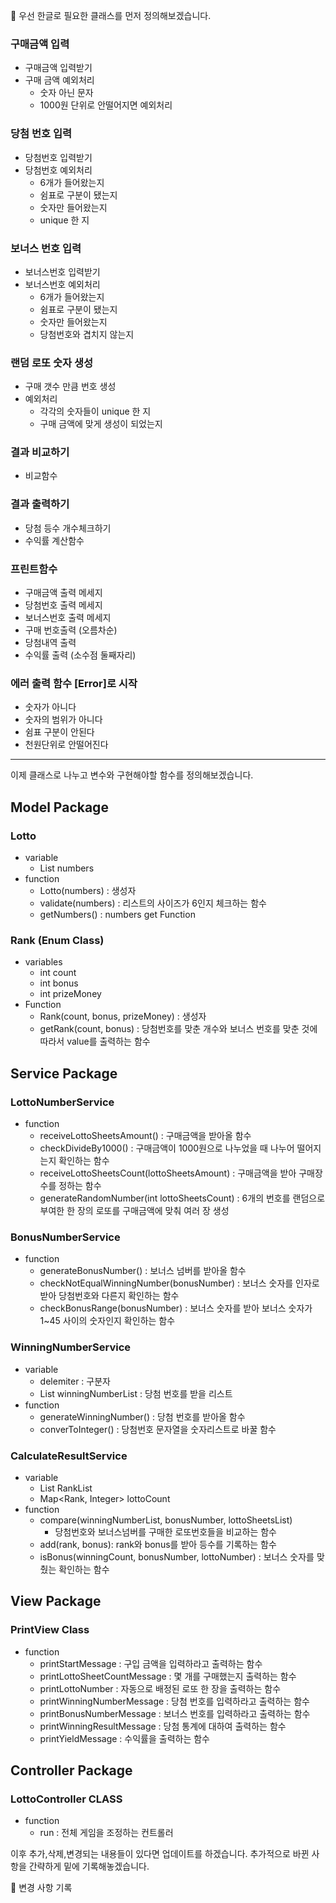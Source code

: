 
📌 우선 한글로 필요한 클래스를 먼저 정의해보겠습니다.

### 구매금액 입력

- 구매금액 입력받기
- 구매 금액 예외처리
    - 숫자 아닌 문자
    - 1000원 단위로 안떨어지면 예외처리

### 당첨 번호 입력

- 당첨번호 입력받기
- 당첨번호 예외처리
    - 6개가 들어왔는지
    - 쉼표로 구분이 됐는지
    - 숫자만 들어왔는지
    - unique 한 지

### 보너스 번호 입력

- 보너스번호 입력받기
- 보너스번호 예외처리
    - 6개가 들어왔는지
    - 쉼표로 구분이 됐는지
    - 숫자만 들어왔는지
    - 당첨번호와 겹치지 않는지

### 랜덤 로또 숫자 생성

- 구매 갯수 만큼 번호 생성
- 예외처리
    - 각각의 숫자들이 unique 한 지
    - 구매 금액에 맞게 생성이 되었는지

### 결과 비교하기

- 비교함수

### 결과 출력하기

- 당첨 등수 개수체크하기
- 수익률 계산함수

### 프린트함수

- 구매금액 출력 메세지
- 당첨번호 출력 메세지
- 보너스번호 출력 메세지
- 구매 번호출력 (오름차순)
- 당첨내역 출력
- 수익률 출력 (소수점 둘째자리)

### 에러 출력 함수 [Error]로 시작

- 숫자가 아니다
- 숫자의 범위가 아니다
- 쉼표 구분이 안된다
- 천원단위로 안떨어진다

---
이제 클래스로 나누고 변수와 구현해야할 함수를 정의해보겠습니다.

## Model Package

### Lotto
- variable
  - List<Integer> numbers
- function
  - Lotto(numbers) : 생성자
  - validate(numbers) : 리스트의 사이즈가 6인지 체크하는 함수
  - getNumbers() : numbers get Function
### Rank (Enum Class)
- variables
  - int count
  - int bonus
  - int prizeMoney
- Function
  - Rank(count, bonus, prizeMoney) : 생성자
  - getRank(count, bonus) : 당첨번호를 맞춘 개수와 보너스 번호를 맞춘 것에 따라서 value를 출력하는 함수

## Service Package
### LottoNumberService
- function
  - receiveLottoSheetsAmount() : 구매금액을 받아올 함수
  - checkDivideBy1000() : 구매금액이 1000원으로 나누었을 때 나누어 떨어지는지 확인하는 함수
  - receiveLottoSheetsCount(lottoSheetsAmount) : 구매금액을 받아 구매장수를 정하는 함수
  - generateRandomNumber(int lottoSheetsCount) : 6개의 번호를 랜덤으로 부여한 한 장의 로또를 구매금액에 맞춰 여러 장 생성
### BonusNumberService
- function
  - generateBonusNumber() : 보너스 넘버를 받아올 함수
  - checkNotEqualWinningNumber(bonusNumber) : 보너스 숫자를 인자로 받아 당첨번호와 다른지 확인하는 함수
  - checkBonusRange(bonusNumber) : 보너스 숫자를 받아 보너스 숫자가 1~45 사이의 숫자인지 확인하는 함수
### WinningNumberService
- variable
  - delemiter : 구분자
  - List<Integer> winningNumberList : 당첨 번호를 받을 리스트
- function
  - generateWinningNumber() : 당첨 번호를 받아올 함수
  - converToInteger() : 당첨번호 문자열을 숫자리스트로 바꿀 함수
### CalculateResultService
- variable
  - List<Rank> RankList
  - Map<Rank, Integer> lottoCount
- function
  - compare(winningNumberList, bonusNumber, lottoSheetsList)
    - 당첨번호와 보너스넘버를 구매한 로또번호들을 비교하는 함수
  - add(rank, bonus): rank와 bonus를 받아 등수를 기록하는 함수
  - isBonus(winningCount, bonusNumber, lottoNumber) : 보너스 숫자를 맞췄는 확인하는 함수
## View Package
### PrintView Class
- function
  - printStartMessage : 구입 금액을 입력하라고 출력하는 함수
  - printLottoSheetCountMessage : 몇 개를 구매했는지 출력하는 함수
  - printLottoNumber : 자동으로 배정된 로또 한 장을 출력하는 함수
  - printWinningNumberMessage : 당첨 번호를 입력하라고 출력하는 함수
  - printBonusNumberMessage : 보너스 번호를 입력하라고 출력하는 함수
  - printWinningResultMessage : 당첨 통계에 대하여 출력하는 함수
  - printYieldMessage : 수익률을 출력하는 함수

## Controller Package
### LottoController CLASS
- function
  - run : 전체 게임을 조정하는 컨트롤러


이후 추가,삭제,변경되는 내용들이 있다면 업데이트를 하겠습니다.
추가적으로 바뀐 사항을 간략하게 밑에 기록해놓겠습니다.

📌 변경 사항 기록
